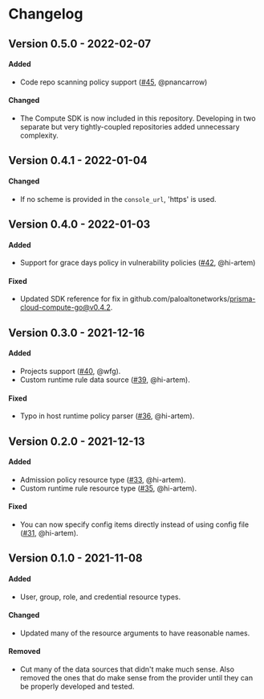 # Changelog

## Version 0.5.0 - 2022-02-07
#### Added
- Code repo scanning policy support ([#45](https://github.com/PaloAltoNetworks/terraform-provider-prismacloudcompute/pull/45), @pnancarrow)

#### Changed
- The Compute SDK is now included in this repository.
Developing in two separate but very tightly-coupled repositories added unnecessary complexity.

## Version 0.4.1 - 2022-01-04
#### Changed
- If no scheme is provided in the `console_url`, 'https' is used.

## Version 0.4.0 - 2022-01-03
#### Added
- Support for grace days policy in vulnerability policies ([#42](https://github.com/PaloAltoNetworks/terraform-provider-prismacloudcompute/pull/42), @hi-artem)

#### Fixed
- Updated SDK reference for fix in github.com/paloaltonetworks/prisma-cloud-compute-go@v0.4.2.

## Version 0.3.0 - 2021-12-16
#### Added
- Projects support ([#40](https://github.com/PaloAltoNetworks/terraform-provider-prismacloudcompute/pull/40), @wfg).
- Custom runtime rule data source ([#39](https://github.com/PaloAltoNetworks/terraform-provider-prismacloudcompute/pull/39), @hi-artem).

#### Fixed
- Typo in host runtime policy parser ([#36](https://github.com/PaloAltoNetworks/terraform-provider-prismacloudcompute/pull/36), @hi-artem).

## Version 0.2.0 - 2021-12-13
#### Added
- Admission policy resource type ([#33](https://github.com/PaloAltoNetworks/terraform-provider-prismacloudcompute/pull/33), @hi-artem).
- Custom runtime rule resource type ([#35](https://github.com/PaloAltoNetworks/terraform-provider-prismacloudcompute/pull/35), @hi-artem).

#### Fixed
- You can now specify config items directly instead of using config file ([#31](https://github.com/PaloAltoNetworks/terraform-provider-prismacloudcompute/pull/31), @hi-artem).

## Version 0.1.0 - 2021-11-08
#### Added
- User, group, role, and credential resource types.

#### Changed
- Updated many of the resource arguments to have reasonable names.

#### Removed
- Cut many of the data sources that didn't make much sense.
Also removed the ones that do make sense from the provider until they can be properly developed and tested.
